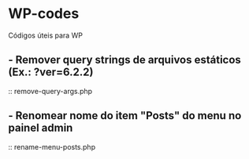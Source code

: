 # WP-codes
Códigos úteis para WP

## - Remover query strings de arquivos estáticos (Ex.: ?ver=6.2.2)
:: remove-query-args.php

## - Renomear nome do item "Posts" do menu no painel admin
:: rename-menu-posts.php
